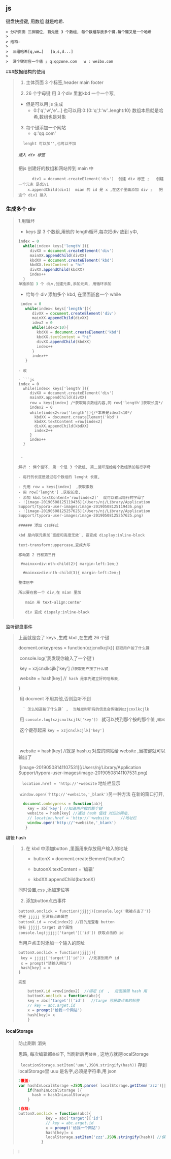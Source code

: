 ## js

键盘快捷键,  用数组 就是哈希.

	> 分析页面 三排键位, 首先是 3 个数组, 每个数组存放多个键.每个键又是一个哈希
	>
	> 结构:
	>
	> ​	三组哈希[q,we…]   [a,s,d...]
	>
	> ​	没个键对应一个值 ; q:qqzone.com   w : weibo.com

###数据结构的使用

> 1. 主体页面 3 个标签,header  main footer
>
> 2.  26 个字母键 用 3 个div 里套kbd 一个一个写,
>    - 但是可以用 js 生成
>      - 0:['q','w','e'…]  也可以用:0:{0:'q',1:'w'..lenght:10} 数组本质就是哈希,数组也是对象
> 3. 每个键添加一个网站
>    - q:'qq.com'
>
>  `  lenght 可以加'',也可以不加`
>
> 
>
> #####  `插入 div 标签 `
>
>    把js 创建好的数组和网站传到 main 中
>
> ```
> 		div1 = document.createElement('div')  创建 div 标签 ;   创建一个元素 是div1
>     x.appendChild(div1)  mian 的 id 是 x ,在这个里面添加 div ;   把这个 div1 插入
> ```
>
> 
>
>    

### 生成多个 div

> 1.用循环
>
> - keys 是 3 个数组,用他的 length循环,每次把div 放到 y中,
>
> ```js
> index = 0
>   while(index< keys['length']){
>      divXX = document.createElement('div')
>      mainXX.appendChild(divXX)
>      kbdXX = document.createElement('kbd')
>      kbdXX.textContent = "hi"
>      divXX.appendChild(kbdXX)
>      index++
>   }
> 单独添加 3 个 div,创建元素,添加元素, 用循环添加 
> 
> ```
>
> 
>
>   - 给每个 div 添加多个 kbd,   在里面嵌套一个 while
>
>  ```js
>   index = 0
>     while(index< keys['length']){
>        divXX = document.createElement('div')
>        mainXX.appendChild(divXX)
>        idex2 = 0
>        while(idex2<10){
>          kbdXX = document.createElement('kbd')
>          kbdXX.textContent = "hi"
>          divXX.appendChild(kbdXX)
>          index++
>        }
>        index++
>     }
>  ```
>
>     - 改
>     
>     - ```js
>     index = 0
>       while(index< keys['length']){
>          divXX = document.createElement('div')
>          mainXX.appendChild(divXX)
>          row = keys[index] /*获取每次数组内容,同 row['length']获取长度*/  
>          index2 = 0
>          while(index2<row['length']){/*本来是idex2<10*/
>            kbdXX = document.createElement('kbd')
>            kbdXX.textContent =row[index2]
>            divXX.appendChild(kbdXX)
>            index2++
>          }
>          index++
>       }
>    ```
> 
>     - 
> 
> 解析 : 俩个循环, 第一个是 3 个数组, 第二循环是给每个数组添加每行字母
> 
>   - 每行的长度是通过每个数组的 lenght 长度,
> 
>   - 先用 row = keys[index]  ,获取素数 
>   - 用 row['lenght'] ,获取长度, 
>   - 添加 kbd.textContent='row[index2]'  就可以输出每行的字母了
>   - ![image-20190508125119436](/Users/nj/Library/Application Support/typora-user-images/image-20190508125119436.png)
>   - ![image-20190508125257625](/Users/nj/Library/Application Support/typora-user-images/image-20190508125257625.png)
> 
> ###### 添加 css样式
> 
>  kbd 是内联元素加`宽度和高度无效`, 要变成 display:inline-block
> 
>  text-transform:uppercase,变成大写
> 
>   移动第 2 行和第三行
> 
> ​	#mainxx>div:nth-child(2){ margin-left:1em;}
> 
> ​	 #mainxx>div:nth-child(3){ margin-left:2em;}
> 
> 整体居中 
> 
>   所以要在套一个 div,在 mian 里加 
> 
> ​	  main 用 text-align:center
> 
> ​	  div 变成 dispaly:inline-black
> 
> 
>    ```

监听键盘事件

> 上面就是变了 keys ,生成 kbd  ,在生成 26 个键   
>
> docment.onkeypress = function(xzjcnxlkcjlk){   `获取用户按了什么键`
>
> ​	console.log('我发现你输入了一个键')
>
> ​       key = xzjcnxlkcjlk['key']             //`获取用户按了什么键`
>
> ​	  website = hash[key]              //` hash 是事先建立好的哈希表,`
>
> }
>
> ​     用 docment 不用其他,否则监听不到
>
> 	    ` 怎么知道按了什么键` ,  当触发时所有的信息会传输到xzjcnxlkcjlk
>
> ​     	   用 `console.log(xzjcnxlkcjlk['key']) ` 就可以找到那个按的那个值 ,`输出`
>
> ​       	 这个键存起来  `key = xzjcnxlkcjlk['key']`
>
> ​           
>
> ​            website = hash[key]      //就是 hash.q 对应的网站给 website ,当按键就可以输出了
>
> ![image-20190508141107531](/Users/nj/Library/Application Support/typora-user-images/image-20190508141107531.png)
>
> ​          ` location.href = 'http://'+website`   地址栏显示
>
> ​            `window.open('http://'+website,'_blank')`另一种方法 在新的窗口打开,  
>
> 
>
> ```js
>   document.onkeypress = function(ab){
>     key = ab['key'] //知道用户按的那个键 
>     website = hash[key] //通过 hash 值找 对应的网站,  
>     // location.href = 'http://'+website     //地址栏
>     window.open('http://'+website,'_blank')    
>    }
> ```
>
> 

编辑 hash

> 1. 在 kbd 中添加button  ,里面用来存放用户输入的地址
>
>    - buttonX = docment.createElement('button')
>
>    - butoonX.textContent = '编辑'
>    - kbdXX.appendChild(buttonX)
>
> 同时设置,css ,添加定位等
>
> 2. 添加button点击事件
>
> ```
> buttonX.onclick = function(jjjjj){console.log('我被点击了')}
> 但是 jjjjj 里没有点击属性
> buttonX.id = row[index2] //目的是查看 button
> 但有 jjjjj.target 这个属性  
> console.log(jjjjj['target']['id']) 获取点击的 id
> ```
>
> 当用户点击时添加一个输入的网址
>
>  ```
> buttonX.onclick = function(jjjjj){
> 	key = jjjjj['target']['id'])  //先拿到用户 id
> 	x = prompt("请输入网址")
> 	hash[key] = x
> }
> 
>  ```
>
> 
>
> `完整`
>
> ```js
>     buttonX.id =row[index2]  //绑定 id  ,  后面编辑 hash 用
>     buttonX.onclick = function(abc){
>     key = abc['target']['id']   //targe 可获取点击的标签
>     // key = abc.arget.id
>     x = prompt('给我一个网站')
>     hash[key]= x
>     }
> ```
>
> 



#### localStorage

> 防止刷新 消失  
>
> 思路, 每次编辑都`备份`下, 当刷新后再`替换` , 这地方就是localStorage
>
> ` locationStorage.setItem('uuu',JSON.stringify(hash))`  存到localStorage里 uuu 是名字,必须是字符串,用 json
>
> ```js
> 2覆盖:
> var hashInLocalStorage =JSON.parse( localStorage.getItem('zzz')||'') //每次覆盖
>     if(hashInLocalStorage ){
>       hash = hashInLocalStorage 
>     }
> 
> ```
>
> ```js
> 1存档:
> buttonX.onclick = function(abc){
>             key = abc['target']['id']
>             // key = abc.arget.id
>             x = prompt('给我一个网站')
>             hash[key]= x
>             localStorage.setItem('zzz',JSON.stringify(hash)) //保存 hash
>           }
> ```
>
> 

> l